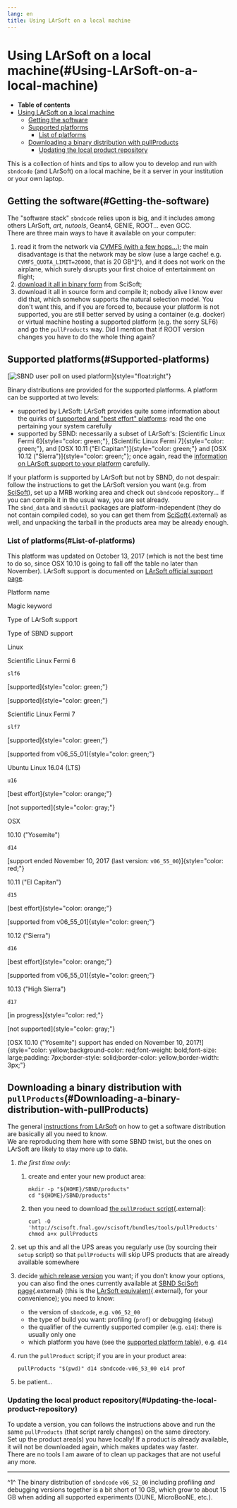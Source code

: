 ```yaml
---
lang: en
title: Using LArSoft on a local machine
---
```




Using LArSoft on a local machine(#Using-LArSoft-on-a-local-machine)
====================================================================================

-   **Table of contents**
-   [Using LArSoft on a local
    machine](#Using-LArSoft-on-a-local-machine)
    -   [Getting the software](#Getting-the-software)
    -   [Supported platforms](#Supported-platforms)
        -   [List of platforms](#List-of-platforms)
    -   [Downloading a binary distribution with
        pullProducts](#Downloading-a-binary-distribution-with-pullProducts)
        -   [Updating the local product
            repository](#Updating-the-local-product-repository)

This is a collection of hints and tips to allow you to develop and run
with `sbndcode` (and LArSoft) on a local machine, be it a server in your
institution or your own laptop.



Getting the software(#Getting-the-software)
------------------------------------------------------------

The \"software stack\" `sbndcode` relies upon is big, and it includes
among others LArSoft, *art*, *nutools*, Geant4, GENIE, ROOT\... even
GCC.\
There are three main ways to have it available on your computer:

1.  read it from the network via [CVMFS (with a few
    hops\...)](Computing_resources.html#CVMFS); the main
    disadvantage is that the network may be slow (use a large cache!
    e.g. `CVMFS_QUOTA_LIMIT=20000`, that is 20 GB^[1](#fn1)^), and it
    does not work on the airplane, which surely disrupts your first
    choice of entertainment on flight;
2.  [download it all in binary
    form](#Downloading-a-binary-distribution-with-pullProducts)
    from SciSoft;
3.  download it all in source form and compile it; nobody alive I know
    ever did that, which somehow supports the natural selection model.
    You don\'t want this, and if you are forced to, because your
    platform is not supported, you are still better served by using a
    container (e.g. docker) or virtual machine hosting a supported
    platform (e.g. the sorry SLF6) and go the `pullProducts` way. Did I
    mention that if ROOT version changes you have to do the whole thing
    again?



Supported platforms(#Supported-platforms)
----------------------------------------------------------

[![SBND user poll on used
platform](/redmine/attachments/download/44806/201711-SBNDuserPlatforms.png "SBND user poll on used platform")]{style="float:right"}

Binary distributions are provided for the supported platforms. A
platform can be supported at two levels:

-   supported by LArSoft: LArSoft provides quite some information about
    the quirks of [supported and \"best effort\"
    platforms](_Supported_Platforms_.html): read the one
    pertaining your system carefully
-   supported by SBND: necessarily a subset of LArSoft\'s: [Scientific
    Linux Fermi 6]{style="color: green;"}, [Scientific Linux Fermi
    7]{style="color: green;"}, and [OSX 10.11 (\"El
    Capitan\")]{style="color: green;"} and [OSX 10.12
    (\"Sierra\")]{style="color: green;"}; once again, read the
    [information on LArSoft support to your
    platform](_Supported_Platforms_.html) carefully.

If your platform is supported by LArSoft but not by SBND, do not
despair: follow the instructions to get the LArSoft version you want
(e.g. from [SciSoft](Installation_procedures.html)), set up
a MRB working area and check out `sbndcode` repository\... if you can
compile it in the usual way, you are set already.\
The `sbnd_data` and `sbndutil` packages are platform-independent (they
do not contain compiled code), so you can get them from
[SciSoft](http://scisoft.fnal.gov/scisoft/bundles/sbnd){.external} as
well, and unpacking the tarball in the products area may be already
enough.



### List of platforms(#List-of-platforms)

This platform was updated on October 13, 2017 (which is not the best
time to do so, since OSX 10.10 is going to fall off the table no later
than November). LArSoft support is documented on [LArSoft official
support page](_Supported_Platforms_.html).

Platform name

Magic keyword

Type of LArSoft support

Type of SBND support

Linux

Scientific Linux Fermi 6

`slf6`

[supported]{style="color: green;"}

[supported]{style="color: green;"}

Scientific Linux Fermi 7

`slf7`

[supported]{style="color: green;"}

[supported from v06\_55\_01]{style="color: green;"}

Ubuntu Linux 16.04 (LTS)

`u16`

[best effort]{style="color: orange;"}

[not supported]{style="color: gray;"}

OSX

10.10 (\"Yosemite\")

`d14`

[support ended November 10, 2017 (last version:
`v06_55_00`)]{style="color: red;"}

10.11 (\"El Capitan\")

`d15`

[best effort]{style="color: orange;"}

[supported from v06\_55\_01]{style="color: green;"}

10.12 (\"Sierra\")

`d16`

[best effort]{style="color: orange;"}

[supported from v06\_55\_01]{style="color: green;"}

10.13 (\"High Sierra\")

`d17`

[in progress]{style="color: red;"}

[not supported]{style="color: gray;"}

[OSX 10.10 (\"Yosemite\") support has ended on November 10,
2017!]{style="color: yellow;background-color: red;font-weight: bold;font-size: large;padding: 7px;border-style: solid;border-color: yellow;border-width: 3px;"}



Downloading a binary distribution with `pullProducts`(#Downloading-a-binary-distribution-with-pullProducts)
----------------------------------------------------------------------------------------------------------------------------

The general [instructions from
LArSoft](Installation_procedures.html) on how to get a
software distribution are basically all you need to know.\
We are reproducing them here with some SBND twist, but the ones on
LArSoft are likely to stay more up to date.

1.  *the first time only*:
    1.  create and enter your new product area:

            mkdir -p "${HOME}/SBND/products" 
            cd "${HOME}/SBND/products"

    2.  then you need to download [the `pullProduct`
        script](http://scisoft.fnal.gov/scisoft/bundles/tools/pullProducts){.external}:

            curl -O 'http://scisoft.fnal.gov/scisoft/bundles/tools/pullProducts'
            chmod a+x pullProducts

2.  set up this and all the UPS areas you regularly use (by sourcing
    their `setup` script) so that `pullProducts` will skip UPS products
    that are already available somewhere

3.  decide [which release
    version](List_of_SBND_code_releases.html) you want; if
    you don\'t know your options, you can also find the ones currently
    available at [SBND SciSoft
    page](http://scisoft.fnal.gov/scisoft/bundles/sbnd){.external} (this
    is the [LArSoft
    equivalent](http://scisoft.fnal.gov/scisoft/bundles/larsoft){.external},
    for your convenience); you need to know:
    -   the version of `sbndcode`, e.g. `v06_52_00`
    -   the type of build you want: profiling (`prof`) or debugging
        (`debug`)
    -   the qualifier of the currently supported compiler (e.g. `e14`):
        there is usually only one
    -   which platform you have (see the [supported platform
        table](#List-of-platforms)), e.g. `d14`

4.  run the `pullProduct` script; if you are in your product area:

        pullProducts "$(pwd)" d14 sbndcode-v06_53_00 e14 prof

5.  be patient\...



### Updating the local product repository(#Updating-the-local-product-repository)

To update a version, you can follows the instructions above and run the
same `pullProducts` (that script rarely changes) on the same directory.\
Set up the product area(s) you have locally! If a product is already
available, it will not be downloaded again, which makes updates way
faster.\
There are no tools I am aware of to clean up packages that are not
useful any more.

------------------------------------------------------------------------

^1^ The binary distribution of `sbndcode` `v06_52_00` including
profiling *and* debugging versions together is a bit short of 10 GB,
which grow to about 15 GB when adding all supported experiments (DUNE,
MicroBooNE, etc.).
